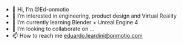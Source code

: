 - 👋 Hi, I’m @Ed-onmotio
- 👀 I’m interested in engineering, product design and Virtual Reality
- 🌱 I’m currently learning Blender + Unreal Engine 4
- 💞️ I’m looking to collaborate on ...
- 📫 How to reach me eduardo.leardini@onmotio.com

<!---
Ed-onmotio/Ed-onmotio is a ✨ special ✨ repository because its `README.md` (this file) appears on your GitHub profile.
You can click the Preview link to take a look at your changes.
--->
